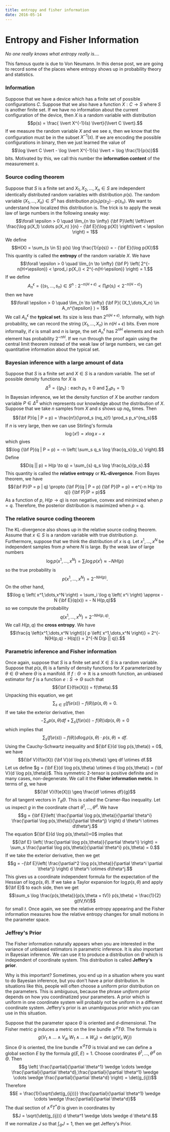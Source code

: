 ```yaml
---
title: entropy and fisher information
date: 2016-05-14
---
```


# Entropy and Fisher Information

*No one really knows what entropy really is\.\.\.\.*

This famous quote is due to Von Neumann. In this dense post, we are going to record 
some of the places where entropy shows up in probability theory and statistics.

### Information

Suppose that we have a device which has a finite set of possible configurations $C$. 
Suppose that we also have a function $X : C \to S$ where $S$ is another finite set. If 
we have no information about the current configuration of the device, then $X$ is a 
random variable with distribution
$$p(s) = \frac{ \lvert X^{-1}(s) \lvert}{\lvert C \lvert}.$$
If we measure the random variable $X$ and we see $s$, then we know that the 
configuration 
must be in the subset $X^{-1}(s)$. If we are encoding the possible configurations in 
binary, then we just learned the value of 
$$\log \lvert C \lvert - \log \lvert X^{-1}(s)  \lvert = \log \frac{1}{p(s)}$$
bits. Motivated by this, we call this number the **information content** of the 
measurement $s$. 

### Source coding theorem

Suppose that $S$ is a finite set and $X_1,X_2,\dots,X_n \in S$ are independent 
identically distributed random variables with distribution $p(s)$. The random variable 
$(X_1,\dots,X_n) \in S^n$ has distribution $p(s_1) p(s_2) \cdots p(s_n)$. We want to 
understand how localized this distribution is. The trick is to apply the weak law of 
large numbers in the following sneaky way:
$$\forall \epsilon > 0 \quad \lim_{n \to \infty} {\bf P}\left( \left\lvert \frac{\log 
p(X_1) \cdots p(X_n) }{n} - {\bf E}(\log p(X)) \right\lvert < \epsilon \right) = 1$$
We define
$$H(X) = \sum_{s \in S} p(s) \log \frac{1}{p(s)} = - {\bf E}(\log p(X))$$
This quantity is called the **entropy** of the random variable $X$. We have
$$\forall \epsilon > 0 \quad \lim_{n \to \infty}  
{\bf P} \left( 2^{-n(H+\epsilon)} < \prod_i p(X_i) < 2^{-n(H-\epsilon)} \right) = 1.$$
If we define
$$A_n^{\epsilon} = \left\{ (s_1,\dots,s_n) \in S^n : 2^{-n(H+\epsilon)} < \prod_i 
p(s_i) < 2^{-n(H-\epsilon)}  \right\}$$
then we have
$$\forall \epsilon > 0 \quad \lim_{n \to \infty} {\bf P}( (X_1,\dots,X_n) \in 
A_n^{\epsilon} 
) = 1$$
We call $A_n^{\epsilon}$ the **typical set**. Its size is less than $2^{n(H+\epsilon)}$. 
Informally, with high probability, we can record the string $(X_1,\dots,X_n)$ in $n(H+\epsilon)$ 
bits. Even more informally, if $\epsilon$ is small and $n$ is large, the set 
$A_n^{\epsilon}$ has $2^{n H}$ elements and each element has probability $2^{-nH}$. 
If we run through the proof again using the central limit theorem instead of the 
weak law of large numbers, we can get quantitative information about the typical set.
 
### Bayesian inference with a large amount of data

Suppose that $S$ is a finite set and $X \in S$ is a random variable. The set of 
possible density functions for $X$ is 
$$\Delta^S = \left\{ (p_s) : \text{each $p_s \geq 0$ and $\sum_s p_s = 1$} \right\}$$
In Bayesian inference, we let the density function of $X$ be another random variable 
$P \in \Delta^S$ which represents our knowledge about the distribution of $X$. Suppose 
that we take $n$ samples from $X$ and $s$ shows up $n q_s$ times. Then
$${\bf P}(q | P = p) = \frac{n!}{\prod_s (nq_s)!} \prod_s p_s^{nq_s}$$
If $n$ is very large, then we can use Stirling\'s formula
$$ \log (x!) = x \log x - x$$
which gives 
$$\log {\bf P}(q | P = p) = -n \left( \sum_s q_s \log \frac{q_s}{p_s} \right).$$
Define
$$D(q || p) = H(p \to q) = \sum_{s} q_s \log \frac{q_s}{p_s}.$$
This quantity is called the **relative entropy** or **KL-divergence**. From Bayes 
theorem, we have
$${\bf P}(P = p | q) \propto {\bf P}(q | P = p) {\bf P}(P = p) = e^{-n H(p \to q)} 
{\bf P}(P = p)$$
As a function of $p$, $H(p \to q)$ is non negative, convex and minimized when $p = q$. 
Therefore, the posterior distribution is maximized when $p = q$.

### The relative source coding theorem

The KL-divergence also shows up in the relative source coding theorem. Assume that $x 
\in S$ is a random variable with true distribution $p$. Furthermore, suppose that we 
think the distribution of $x$ is $q$. Let $x^1,\dots,x^N$ be independent samples from 
$p$ where $N$ is large. By the weak law of large numbers
$$\log p \left( x^1,\dots,x^N \right) = \sum_i \log p \left( x^i \right) \approx - NH(p)$$
so the true probability is
$$p \left( x^1,\dots,x^N \right) = 2^{- N H(p)}.$$
On the other hand,
$$\log q \left( x^1,\dots,x^N \right) = \sum_i \log q \left( x^i \right) \approx - N {\bf E}(q(x)) = - N H(p,q)$$
so we compute the probability
$$q \left( x^1, \dots, x^N \right) = 2^{-N H(p,q)}.$$
We call $H(p,q)$ the **cross entropy**. We have
$$\frac{q \left(x^1,\dots,x^N \right)}{ p \left( x^1,\dots,x^N \right)} = 
2^{-N(H(p,q) - H(q))} = 2^{-N D(p || q)}.$$


### Parametric inference and Fisher information

Once again, suppose that $S$ is a finite set and $X \in S$ is a random variable. 
Suppose that $p(s,\theta)$ is a family of density functions for $X$ parameterized by 
$\theta \in \Theta$ where $\Theta$ is a manifold. If $f : \Theta \to \mathbb{R}$ is a 
smooth function, an unbiased estimator for $f$ is a function $e : S \to \Theta$ such 
that 
$${\bf E}(f(e(X))) = f(\theta).$$
Unpacking this equation, we get
$$\sum_{s \in S}(f(e(s)) - f(\theta))p(s,\theta) = 0.$$
If we take the exterior derivative, then
$$-\sum_s p(s,\theta) df + \sum_s (f(e(s))-f(\theta)) d p(s,\theta) = 0$$ 
which implies that
$$\sum_s (f(e(s))-f(\theta)) d \log p(s,\theta) \cdot p(s,\theta) = df.$$
Using the Cauchy-Schwartz inequality and ${\bf E}(d \log p(s,\theta)) = 0$, we have
$${\bf V}(f(e(X)) {\bf V}(d \log p(s,\theta)) \geq df \otimes df.$$
Let us define $g = {\bf E}(d \log p(s,\theta) \otimes d \log p(s,\theta)) = {\bf 
V}(d \log p(s,\theta))$. This 
symmetric 2-tensor is positive definite and in many cases, non-degenerate. We call it 
the **Fisher information metric**. In terms of $g$, we have
$${\bf V}(f(e(X))) \geq \frac{df \otimes df}{g}$$
for all tangent vectors in $T_{\theta} \Theta$. This is called the Cramer-Rao 
inequality. Let us inspect $g$ in the coordinate chart $\theta^1,\dots,\theta^d$. We 
have
$$g = {\bf E}\left( \frac{\partial \log p(s,\theta)}{\partial \theta^i} 
\frac{\partial \log p(s,\theta)}{\partial \theta^j} \right) d \theta^i \otimes 
d\theta^j.$$
The equation ${\bf E}(d \log p(s,\theta))=0$ implies that
$${\bf E} \left( \frac{\partial \log p(s,\theta)}{\partial \theta^i} \right) = \sum_s 
\frac{\partial \log p(s,\theta)}{\partial \theta^i} p(s,\theta) = 0.$$
If we take the exterior derivative, then we get
$$g = -{\bf E}\left( \frac{\partial^2 \log p(s,\theta)}{\partial \theta^i \partial 
\theta^j} \right) d \theta^i \otimes d\theta^j.$$
This gives us a coordinate independent formula for the expectation of the Hessian of 
$\log p(s,\theta)$. If we take a Taylor expansion for $\log p(s,\theta)$ and apply 
${\bf E}$ to each side, then we get
 $$\sum_s \log \frac{p(s,\theta)}{p(s,\theta + tV)} 
p(s,\theta) = \frac{1}{2} g(tV,tV)$$ 
for small $t$. Once again, we see the relative entropy appearing and the 
Fisher information measures how the relative entropy changes for small motions in the 
parameter space.

### Jeffrey\'s Prior

The Fisher information naturally appears when you are interested in the variance of 
unbiased estimators in parametric inference. It is also important in Bayesian 
inference. We can use it to produce a distribution on $\Theta$ which is independent 
of coordinate system. This distribution is called **Jeffery\'s prior**. 

Why is this important? Sometimes, you 
end up in a situation where you want to do Bayesian inference, but you don\'t have a 
prior distribution. In situations like this, people will often choose a uniform prior 
distribution on the parameters. This is ambiguous, because the phrase *uniform prior* 
depends on how you coordinatized your parameters. A prior which is uniform in one 
coordinate system will probably not be uniform in a different coordinate system. 
Jeffery\'s prior is an unambiguous prior which you can use in this situation.



Suppose that the parameter space $\Theta$ is oriented and $d$-dimensional. The Fisher 
metric $g$ induces a metric on the line bundle $\wedge^d T\Theta$. The formula is
$$g(V_1 \wedge \dots \wedge V_d, W_1 \wedge \dots \wedge W_d) = \det(g(V_i,W_j))$$
Since $\Theta$ is oriented, the line bundle $\wedge^d T \Theta$ is trivial and we can 
define a global section $E$ by the formula $g(E,E) = 1$. Choose coordinates 
$\theta^1,\dots,\theta^d$ on $\Theta$. Then
$$g \left( \frac{\partial}{\partial \theta^1} \wedge \cdots \wedge 
\frac{\partial}{\partial \theta^d},\frac{\partial}{\partial \theta^1} \wedge \cdots 
\wedge \frac{\partial}{\partial \theta^d}  \right) = \det(g_{ij})$$
Therefore
$$E = \frac{1}{\sqrt{\det(g_{ij})}} \frac{\partial}{\partial \theta^1} \wedge \cdots
\wedge \frac{\partial}{\partial \theta^d}$$
The dual section of $\wedge^d T^* \Theta$ is given in coordinates by
$$J = \sqrt{\det(g_{ij})} d \theta^1 \wedge \dots \wedge d \theta^d.$$
If we normalize $J$ so that $\int_{\Theta} J = 1$, then we get Jeffery\'s Prior.
